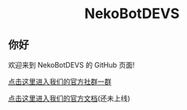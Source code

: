 <div align="center">

# NekoBotDEVS

</div>

## 你好

欢迎来到 NekoBotDEVS 的 GitHub 页面!

[点击这里进入我们的官方社群一群](https://qm.qq.com/q/iYgtqyfo78)

[点击这里进入我们的官方文档](https://NekoChatDevs.github.io)(还未上线)
